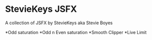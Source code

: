 # StevieKeys JSFX

A collection of JSFX by StevieKeys aka Stevie Boyes

*Odd saturation
*Odd n Even saturation
*Smooth Clipper
*Live Limit
